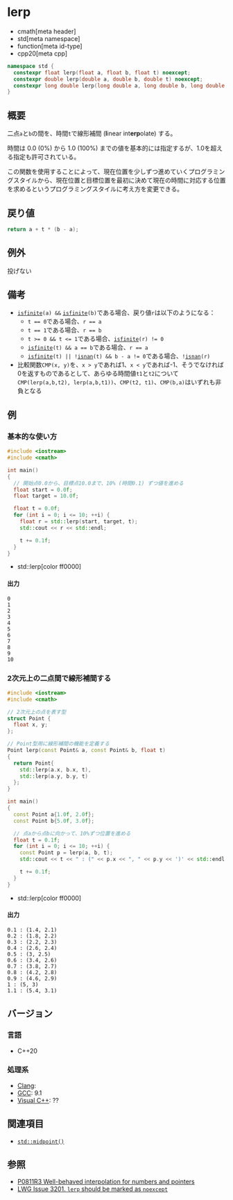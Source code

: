 # lerp
* cmath[meta header]
* std[meta namespace]
* function[meta id-type]
* cpp20[meta cpp]

```cpp
namespace std {
  constexpr float lerp(float a, float b, float t) noexcept;
  constexpr double lerp(double a, double b, double t) noexcept;
  constexpr long double lerp(long double a, long double b, long double t) noexcept;
}
```

## 概要
二点`a`と`b`の間を、時間`t`で線形補間 (**l**inear int**erp**olate) する。

時間は 0.0 (0%) から 1.0 (100%) までの値を基本的には指定するが、1.0を超える指定も許可されている。

この関数を使用することによって、現在位置を少しずつ進めていくプログラミングスタイルから、現在位置と目標位置を最初に決めて現在の時間に対応する位置を求めるというプログラミングスタイルに考え方を変更できる。


## 戻り値
```cpp
return a + t * (b - a);
```


## 例外
投げない


## 備考
- [`isfinite`](isfinite.md)`(a) &&` [`isfinite`](isfinite.md)`(b)`である場合、戻り値`r`は以下のようになる：
    - `t == 0`である場合、`r == a`
    - `t == 1`である場合、`r == b`
    - `t >= 0 && t <= 1`である場合、[`isfinite`](isfinite.md)`(r) != 0`
    - [`isfinite`](isfinite.md)`(t) && a == b`である場合、`r == a`
    - [`isfinite`](isfinite.md)`(t) || !`[`isnan`](isnan.md)`(t) && b - a != 0`である場合、`!`[`isnan`](isnan.md)`(r)`
- 比較関数`CMP(x, y)`を、`x > y`であれば1、`x < y`であれば-1、そうでなければ0を返すものであるとして、あらゆる時間値`t1`と`t2`について`CMP(lerp(a,b,t2), lerp(a,b,t1))`、`CMP(t2, t1)`、`CMP(b,a)`はいずれも非負となる


## 例
### 基本的な使い方
```cpp example
#include <iostream>
#include <cmath>

int main()
{
  // 開始点0.0から、目標点10.0まで、10% (時間0.1) ずつ値を進める
  float start = 0.0f;
  float target = 10.0f;

  float t = 0.0f;
  for (int i = 0; i <= 10; ++i) {
    float r = std::lerp(start, target, t);
    std::cout << r << std::endl;

    t += 0.1f;
  }
}
```
* std::lerp[color ff0000]

#### 出力
```
0
1
2
3
4
5
6
7
8
9
10
```

### 2次元上の二点間で線形補間する
```cpp example
#include <iostream>
#include <cmath>

// 2次元上の点を表す型
struct Point {
  float x, y;
};

// Point型用に線形補間の機能を定義する
Point lerp(const Point& a, const Point& b, float t)
{
  return Point{
    std::lerp(a.x, b.x, t),
    std::lerp(a.y, b.y, t)
  };
}

int main()
{
  const Point a{1.0f, 2.0f};
  const Point b{5.0f, 3.0f};

  // 点aから点bに向かって、10%ずつ位置を進める
  float t = 0.1f;
  for (int i = 0; i <= 10; ++i) {
    const Point p = lerp(a, b, t);
    std::cout << t << " : (" << p.x << ", " << p.y << ')' << std::endl;

    t += 0.1f;
  }
}
```
* std::lerp[color ff0000]

#### 出力
```
0.1 : (1.4, 2.1)
0.2 : (1.8, 2.2)
0.3 : (2.2, 2.3)
0.4 : (2.6, 2.4)
0.5 : (3, 2.5)
0.6 : (3.4, 2.6)
0.7 : (3.8, 2.7)
0.8 : (4.2, 2.8)
0.9 : (4.6, 2.9)
1 : (5, 3)
1.1 : (5.4, 3.1)
```

## バージョン
### 言語
- C++20


### 処理系
- [Clang](/implementation.md#clang):
- [GCC](/implementation.md#gcc): 9.1
- [Visual C++](/implementation.md#visual_cpp): ??


## 関連項目
- [`std::midpoint()`](/reference/numeric/midpoint.md)


## 参照
- [P0811R3 Well-behaved interpolation for numbers and pointers](http://www.open-std.org/jtc1/sc22/wg21/docs/papers/2019/p0811r3.html)
- [LWG Issue 3201. `lerp` should be marked as `noexcept`](https://cplusplus.github.io/LWG/lwg-active.html#3201)
